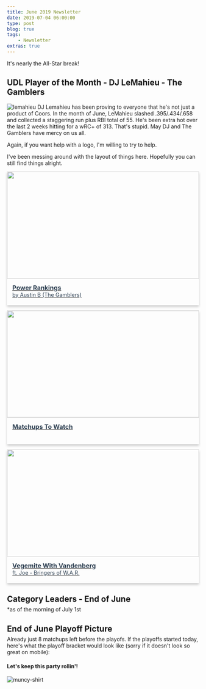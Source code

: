 ```yaml
---
title: June 2019 Newsletter
date: 2019-07-04 06:00:00
type: post
blog: true
tags:
    - Newsletter
extras: true
---
```


It's nearly the All-Star break!

## UDL Player of the Month - DJ LeMahieu - The Gamblers
![lemahieu](/lemahieu-edited.jpg)
DJ Lemahieu has been proving to everyone that he's not just a product of Coors. In the month of June, LeMahieu slashed .395/.434/.658 and collected a staggering run plus RBI total of 55. He's been extra hot over the last 2 weeks hitting for a wRC+ of 313. That's stupid. May DJ and The Gamblers have mercy on us all.

Again, if you want help with a logo, I'm willing to try to help.

I've been messing around with the layout of things here. Hopefully you can still find things alright.

<div class="articleContainer">
<a href="/newsletter/2019/06/powerrankings.html" class="article">
    <img src="https://2.bp.blogspot.com/-MwFgEUyE5qo/WkMcQv1zJ1I/AAAAAAAAJG4/mLoYsjuTQ9gjb9h8eJZ0gTABinanih2-gCLcBGAs/s1600/Baseball-Bat.jpg">
    <div>
        <h3>Power Rankings</h3>
        <span>by Austin B (The Gamblers)</span>
    </div>
</a>

<a href="/newsletter/2019/06/matchups.html" class="article">
    <img src="https://i.ytimg.com/vi/g4diNGvUEzM/maxresdefault.jpg">
    <div>
        <h3>Matchups To Watch</h3>
    </div>
</a>

<a href="https://ultimatedynastyleague.slack.com/files/UCZSGGMK7/FKE79KYL9/joe_feery_udl_league_owner_bringers_of_war.mp4" target="_blank" class="article">
    <img src="https://upload.wikimedia.org/wikipedia/commons/thumb/1/10/Vegemiteontoast_large.jpg/235px-Vegemiteontoast_large.jpg">
    <div>
        <h3>Vegemite With Vandenberg</h3>
        <span>ft. Joe - Bringers of W.A.R.</span>
    </div>
</a>
</div>

<h2 class="titleHug">Category Leaders - End of June</h2>
*as of the morning of July 1st
<LeagueLeaders :categories="categories"/>

<h2 class="titleHug">End of June Playoff Picture</h2>
Already just 8 matchups left before the playofs. If the playoffs started today, here's what the playoff bracket would look like (sorry if it doesn't look so great on mobile):
<PlayoffPicture :playoffs="playoffs"/>

#### Let's keep this party rollin'!

![muncy-shirt](https://i.redd.it/nyxgpl85if431.jpg)

<style>
.authorName {
    font-size: 1rem;
}

.titleHug {
    margin-bottom: .3em;
}

.articleContainer {
    display: grid;
    grid-template-columns: auto auto;
    grid-row-gap: 1em;
    grid-column-gap: 1em;
}

@media only screen and (max-width: 1024px) {
    .articleContainer {
        grid-template-columns: auto;
    }
}

.article {
    box-shadow: 0 4px 6px 0 hsla(0, 0%, 0%, 0.2);
    cursor: pointer;
}

.article:hover {
    box-shadow: 0 8px 12px 0 hsla(0, 0%, 0%, 0.4);
}

.article > img {
    display: block;
    width: 100%;
    height: 20em;
    object-fit: cover;
}

.article > div {
    padding: 1em;
    height: 3em;
}

.article h3 {
    margin: 0;
}

.article h3, .article span {
    color: #2c3e50;
}
</style>

<script>
export default {
  data() {
    return {
        categories: [
            {
                category: 'Runs',
                value: 546,
                udlTeam: 'Maine Cobra Kai',
                udlTeamLogo: 'https://g.espncdn.com/s/flblm/logos/At%20the%20Ballpark-Robb%20Harskamp/Ballpark-11.svg',
                playerName: 'Dansby Swanson',
                playerImage: 'https://cdnph.upi.com/svc/sv/upi/3851498960269/2017/1/84da580f11893f43ae64f1cfc90152b8/Dansby-Swanson-delivers-in-clutch-as-Atlanta-Braves-edge-Oakland-As.jpg'
            },
            {
                category: 'Home Runs',
                value: 169,
                udlTeam: 'Maine Cobra Kai',
                udlTeamLogo: 'https://g.espncdn.com/s/flblm/logos/At%20the%20Ballpark-Robb%20Harskamp/Ballpark-11.svg',
                playerName: 'Gary Sanchez',
                playerImage: 'https://cdn.vox-cdn.com/thumbor/4P6tTiRoeUWN56YsPrjxPemxqkY=/0x0:4908x3378/1200x800/filters:focal(2062x1297:2846x2081)/cdn.vox-cdn.com/uploads/chorus_image/image/61415611/1031073442.jpg.0.jpg'
            },
            {
                category: 'RBI',
                value: 527,
                udlTeam: 'Maine Cobra Kai',
                udlTeamLogo: 'https://g.espncdn.com/s/flblm/logos/At%20the%20Ballpark-Robb%20Harskamp/Ballpark-11.svg',
                playerName: 'Josh Bell',
                playerImage: 'https://media.golfdigest.com/photos/578f9c5acf244f0c2ee9e17a/master/pass/Josh-Bell-Pirates.jpg'
            },
            {
                category: 'Stolen Bases',
                value: 86,
                udlTeam: 'Bringers of W.A.R.',
                udlTeamLogo: 'https://i.imgur.com/94GmH6O_d.jpg?maxwidth=640&shape=thumb&fidelity=medium',
                playerName: 'Mallex Smith',
                playerImage: 'https://cdn-images-1.medium.com/max/2400/1*lGUmOBOiujim1QeCDxT0Tg.jpeg'
            },
            {
                category: 'OBP',
                value: .3552,
                udlTeam: 'Forgot About Trea',
                udlTeamLogo: 'https://g.espncdn.com/s/flblm/logos/At%20the%20Ballpark-Robb%20Harskamp/Ballpark-01.svg',
                playerName: 'Juan Soto',
                playerImage: 'https://cdnph.upi.com/svc/sv/upi/4341529362612/2018/1/f9de5257cbaea16a77e5d8078af94857/Nats-rookie-Juan-Soto-smashes-homer-before-MLB-debut.jpg'
            },
            {
                category: 'Strikeouts',
                value: 710,
                udlTeam: 'Bringers of W.A.R.',
                udlTeamLogo: 'https://i.imgur.com/94GmH6O_d.jpg?maxwidth=640&shape=thumb&fidelity=medium',
                playerName: 'Lance Lynn',
                playerImage: 'https://imagesvc.timeincapp.com/v3/fan/image?url=https%3A%2F%2Fnolanwritin.com%2Fwp-content%2Fuploads%2Fgetty-images%2F2017%2F07%2F1141809155.jpeg&c=sc&w=850&h=560'
            },
            {
                category: 'Quality Starts',
                value: 55,
                udlTeam: 'Bringers of W.A.R.',
                udlTeamLogo: 'https://i.imgur.com/94GmH6O_d.jpg?maxwidth=640&shape=thumb&fidelity=medium',
                playerName: 'Hyun-Jin Ryu',
                playerImage: 'https://static01.nyt.com/images/2019/05/31/sports/31metsweb1/31metsweb1-articleLarge.jpg?quality=75&auto=webp&disable=upscale'
            },
            {
                category: 'ERA',
                value: 3.392,
                udlTeam: 'Bringers of W.A.R.',
                udlTeamLogo: 'https://i.imgur.com/94GmH6O_d.jpg?maxwidth=640&shape=thumb&fidelity=medium',
                playerName: 'Mike Minor',
                playerImage: 'https://imagesvc.timeincapp.com/v3/fan/image?url=https://nolanwritin.com/wp-content/uploads/getty-images/2018/04/943164002-toronto-blue-jays-v-texas-rangers.jpg.jpg&'
            },
            {
                category: 'WHIP',
                value: 1.169,
                udlTeam: 'Big League Chu',
                udlTeamLogo: 'https://img.fantrax.com/logos/tmLogo_x1joq2kojf9xmujh_512.jpg',
                playerName: 'Josh Hader',
                playerImage: 'https://www.gannett-cdn.com/media/2018/07/17/USATODAY/USATODAY/636674651639573051-USATSI-10970060.jpg'
            },
            {
                category: 'Saves + Holds',
                value: 67,
                udlTeam: 'Big League Chu',
                udlTeamLogo: 'https://img.fantrax.com/logos/tmLogo_x1joq2kojf9xmujh_512.jpg',
                playerName: 'Tony Watson',
                playerImage: 'https://www.ocregister.com/wp-content/uploads/2018/03/gettyimages-939899792.jpg?w=441'
            }
        ],
        playoffs: {
            koufax: {
                "1": {
                    udlTeam: 'Hone Ron Runners',
                    udlTeamLogo: 'https://g.espncdn.com/lm-static/logo-packs/core/Solo/ESPN_Star_Wars_Lando-01.svg',
                    title: "Koufax West Champ"
                },
                "2": {
                    udlTeam: 'Bringers of W.A.R.',
                    udlTeamLogo: 'https://i.imgur.com/94GmH6O_d.jpg?maxwidth=640&shape=thumb&fidelity=medium',
                    title: "Koufax East Champ"
                },
                "3": {
                    udlTeam: 'Team !Ponche!',
                    udlTeamLogo: 'https://g.espncdn.com/lm-static/flb/images/default_logos/5.svg',
                    title: "Wild Card #1"
                },
                "4": {
                    udlTeam: 'Forgot About Trea',
                    udlTeamLogo: 'https://g.espncdn.com/s/flblm/logos/At%20the%20Ballpark-Robb%20Harskamp/Ballpark-01.svg',
                    title: "Wild Card #2"
                },
            },
            aaron: {
                "1": {
                    udlTeam: 'Back2Back Jax',
                    udlTeamLogo: 'https://larrybrownsports.com/wp-content/uploads/2016/07/max-scherzer-eyes.jpg',
                    title: "Aaron East Champ"
                },
                "2": {
                    udlTeam: 'Big League Chu',
                    udlTeamLogo: 'https://img.fantrax.com/logos/tmLogo_x1joq2kojf9xmujh_512.jpg',
                    title: "Aaron West Champ"
                },
                "3": {
                    udlTeam: 'Discount Bob\'s Couch Emporium',
                    udlTeamLogo: 'http://g.espncdn.com/lm-app/lm/img/shell/shield-FLB.svg',
                    title: "Wild Card #1"
                },
                "4": {
                    udlTeam: 'The Gamblers',
                    udlTeamLogo: 'https://i.imgur.com/y1qKgk1.jpg',
                    title: "Wild Card #2"
                },
            }
        }
    };
  },
}
</script>